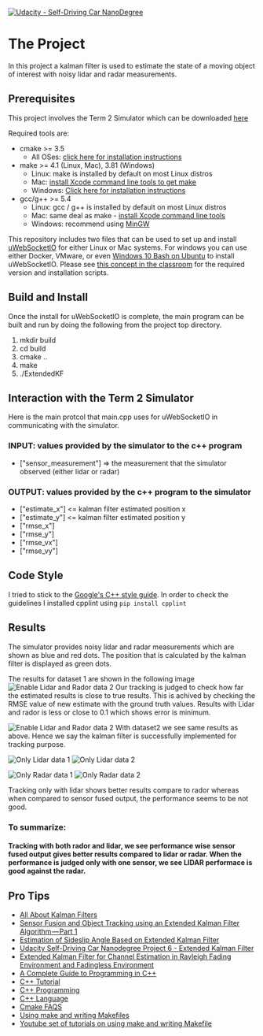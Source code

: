 [![Udacity - Self-Driving Car NanoDegree](https://s3.amazonaws.com/udacity-sdc/github/shield-carnd.svg)](http://www.udacity.com/drive)

# The Project
In this project a kalman filter is used to estimate the state of a moving object of interest with noisy lidar and radar measurements. 

[//]: # (Image References)

[image1]: ./images/term2_simulator_dataset1.png "Result of Dataset 1"
[image2]: ./images/term2_simulator_dataset2.png "Result of Dataset 2"

## Prerequisites

This project involves the Term 2 Simulator which can be downloaded [here](https://github.com/udacity/self-driving-car-sim/releases)

Required tools are:
* cmake >= 3.5
  * All OSes: [click here for installation instructions](https://cmake.org/install/)
* make >= 4.1 (Linux, Mac), 3.81 (Windows)
  * Linux: make is installed by default on most Linux distros
  * Mac: [install Xcode command line tools to get make](https://developer.apple.com/xcode/features/)
  * Windows: [Click here for installation instructions](http://gnuwin32.sourceforge.net/packages/make.htm)
* gcc/g++ >= 5.4
  * Linux: gcc / g++ is installed by default on most Linux distros
  * Mac: same deal as make - [install Xcode command line tools](https://developer.apple.com/xcode/features/)
  * Windows: recommend using [MinGW](http://www.mingw.org/)

This repository includes two files that can be used to set up and install [uWebSocketIO](https://github.com/uWebSockets/uWebSockets) for either Linux or Mac systems. For windows you can use either Docker, VMware, or even [Windows 10 Bash on Ubuntu](https://www.howtogeek.com/249966/how-to-install-and-use-the-linux-bash-shell-on-windows-10/) to install uWebSocketIO. Please see [this concept in the classroom](https://classroom.udacity.com/nanodegrees/nd013/parts/40f38239-66b6-46ec-ae68-03afd8a601c8/modules/0949fca6-b379-42af-a919-ee50aa304e6a/lessons/f758c44c-5e40-4e01-93b5-1a82aa4e044f/concepts/16cf4a78-4fc7-49e1-8621-3450ca938b77) for the required version and installation scripts.

## Build and Install
Once the install for uWebSocketIO is complete, the main program can be built and run by doing the following from the project top directory.

1. mkdir build
2. cd build
3. cmake ..
4. make
5. ./ExtendedKF

## Interaction with the Term 2 Simulator

Here is the main protcol that main.cpp uses for uWebSocketIO in communicating with the simulator.

### INPUT: values provided by the simulator to the c++ program

* ["sensor_measurement"] => the measurement that the simulator observed (either lidar or radar)

### OUTPUT: values provided by the c++ program to the simulator

* ["estimate_x"] <= kalman filter estimated position x
* ["estimate_y"] <= kalman filter estimated position y
* ["rmse_x"]
* ["rmse_y"]
* ["rmse_vx"]
* ["rmse_vy"]


## Code Style
I tried to stick to the [Google's C++ style guide](https://google.github.io/styleguide/cppguide.html).
In order to check the guidelines I installed cpplint using 
`pip install cpplint`


## Results
The simulator provides noisy lidar and radar measurements which are shown as blue and red dots. The position that is calculated by the kalman filter is displayed as green dots.

The results for dataset 1 are shown in the following image
![Enable Lidar and Rador data 2](images/Lidar_Radar_Dataset1.PNG)
Our tracking is judged to check how far the estimated results is close to true results. This is achived by checking the RMSE value of new estimate with the ground truth values.
Results with Lidar and rador is less or close to 0.1 which shows error is minimum.

![Enable Lidar and Rador data 2](images/Lidar_radar_dataset2.PNG)
With dataset2 we see same results as above. Hence we say the kalman filter is successfully implemented for tracking purpose.

![Only Lidar data 1](images/OnlyLidar_WithDataset1.PNG)
![Only Lidar data 2](images/OnlyLidar_WithDataset2.PNG)


![Only Radar data 1](images/OnlyRadar_withDataset1.PNG)
![Only Radar data 2](images/OnlyRadar_WithDataset2.PNG)

Tracking only with lidar shows better results compare to rador whereas when compared to sensor fused output, the performance seems to be not good.

### To summarize:
#### Tracking with both rador and lidar, we see performance wise sensor fused output gives better results compared to lidar or radar. When the performance is judged only with one sensor, we see LIDAR performace is good against the radar.
## Pro Tips

* [All About Kalman Filters](https://medium.com/self-driving-cars/all-about-kalman-filters-8924abe3aa88)
* [Sensor Fusion and Object Tracking using an Extended Kalman Filter Algorithm — Part 1](https://medium.com/@mithi/object-tracking-and-fusing-sensor-measurements-using-the-extended-kalman-filter-algorithm-part-1-f2158ef1e4f0)
* [Estimation of Sideslip Angle Based on Extended Kalman Filter](https://www.hindawi.com/journals/jece/2017/5301602/)
* [Udacity Self-Driving Car Nanodegree Project 6 - Extended Kalman Filter](http://jeremyshannon.com/2017/04/21/udacity-sdcnd-extended-kalman-filter.html)
* [Extended Kalman Filter for Channel Estimation in Rayleigh Fading Environment and Fadingless Environment](https://www.ijser.org/paper/Extended-Kalman-Filter-for-Channel-Estimation-in-Rayleigh-Fading-Environment-and-Fadingless-Environment.html)
* [A Complete Guide to Programming in C++](http://www.lmpt.univ-tours.fr/~volkov/C++.pdf)
* [C++ Tutorial](https://www.tutorialspoint.com/cplusplus/index.htm)
* [C++ Programming](https://en.wikibooks.org/wiki/C%2B%2B_Programming)
* [C++ Language](http://www.cplusplus.com/doc/tutorial/)
* [Cmake FAQS](https://cmake.org/Wiki/CMake_FAQ)
* [Using make and writing Makefiles](https://www.cs.swarthmore.edu/~newhall/unixhelp/howto_makefiles.html)
* [Youtube set of tutorials on using make and writing Makefile](https://www.youtube.com/watch?v=aw9wHbFTnAQ)
 


